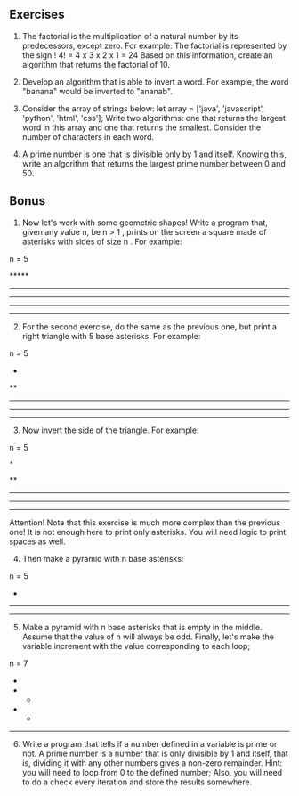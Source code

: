## Exercises

1. The factorial is the multiplication of a natural number by its predecessors, except zero. For example:
The factorial is represented by the sign !
4! = 4 x 3 x 2 x 1 = 24
Based on this information, create an algorithm that returns the factorial of 10.

2. Develop an algorithm that is able to invert a word. For example, the word "banana" would be inverted to "ananab".

3. Consider the array of strings below:
let array = ['java', 'javascript', 'python', 'html', 'css'];
Write two algorithms: one that returns the largest word in this array and one that returns the smallest. Consider the number of characters in each word.

4. A prime number is one that is divisible only by 1 and itself. Knowing this, write an algorithm that returns the largest prime number between 0 and 50.

## Bonus

1. Now let's work with some geometric shapes! Write a program that, given any value n, be n > 1 , prints on the screen a square made of asterisks with sides of size n . For example:

n = 5

\*\*\*\*\*
*****
*****
*****
*****

2. For the second exercise, do the same as the previous one, but print a right triangle with 5 base asterisks. For example:

n = 5

*
**
***
****
*****

3. Now invert the side of the triangle. For example:

n = 5

    *
   **
  ***
 ****
*****
Attention! Note that this exercise is much more complex than the previous one! It is not enough here to print only asterisks. You will need logic to print spaces as well.

4. Then make a pyramid with n base asterisks:

n = 5

  *
 ***
*****

5. Make a pyramid with n base asterisks that is empty in the middle. Assume that the value of n will always be odd. Finally, let's make the variable increment with the value corresponding to each loop;

n = 7

   *
  * *
 * *
*******

6. Write a program that tells if a number defined in a variable is prime or not.
A prime number is a number that is only divisible by 1 and itself, that is, dividing it with any other numbers gives a non-zero remainder.
Hint: you will need to loop from 0 to the defined number; Also, you will need to do a check every iteration and store the results somewhere.
